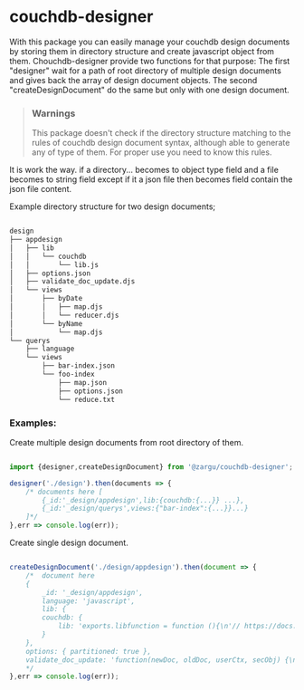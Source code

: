 # couchdb-designer

With this package you can easily manage your couchdb design documents by storing them in directory structure and create javascript object from them. Chouchdb-designer provide two functions for that purpose: The first "designer" wait for a path of root directory of multiple design documents and gives back the array of design document objects. The second "createDesignDocument" do the same but only with one design document. 

>### Warnings
>This package doesn't check if the directory structure matching to the rules of couchdb design document syntax, although able to generate any of type of them. For proper use you need to know this rules.

It is work the way. if a directory... becomes to object type field and a file becomes to string field except if it a json file then becomes field contain the json file content.

Example directory structure for two design documents;

```bash

design
├── appdesign
│   ├── lib
│   │   └── couchdb
│   │       └── lib.js
│   ├── options.json
│   ├── validate_doc_update.djs
│   └── views
│       ├── byDate
│       │   ├── map.djs
│       │   └── reducer.djs
│       └── byName
│           └── map.djs
└── querys
    ├── language
    └── views
        ├── bar-index.json
        └── foo-index
            ├── map.json
            ├── options.json
            └── reduce.txt

```

### Examples:

Create multiple design documents from root directory of them.

```javascript

import {designer,createDesignDocument} from '@zargu/couchdb-designer';

designer('./design').then(documents => {
    /* documents here [
        {_id:'_design/appdesign',lib:{couchdb:{...}} ...},
        {_id:'_design/querys',views:{"bar-index":{...}}...}
    ]*/
},err => console.log(err));

```

Create single design document.

```javascript

createDesignDocument('./design/appdesign').then(document => {
    /*  document here
    {
        _id: '_design/appdesign',
        language: 'javascript',
        lib: {
        couchdb: {
            lib: 'exports.libfunction = function (){\n'// https://docs.couchdb.org/en/stable/query-server javascript.html?highlight=commonJS%20modules#commonjs-modules\n}'
        }
    },
    options: { partitioned: true },
    validate_doc_update: 'function(newDoc, oldDoc, userCtx, secObj) {\n ... 
    */
},err => console.log(err));